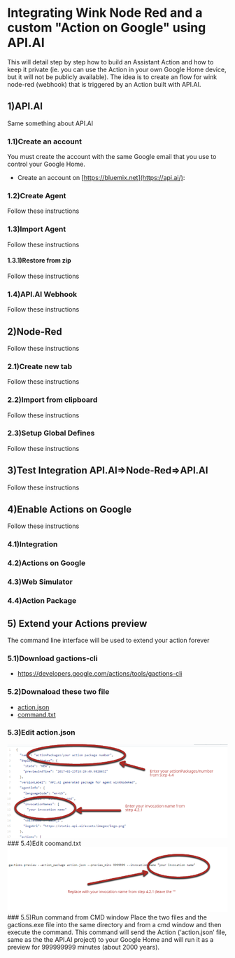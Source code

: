 # Integrating Wink Node Red and a custom "Action on Google" using API.AI
This will detail step by step how to build an Assistant Action and how to keep it private (ie. you can use the Action in your own Google Home device, but it will not be publicly available).
The idea is to create an flow for wink node-red (webhook) that is triggered by an Action built with API.AI.
## 1)API.AI
Same something about API.AI
### 1.1)Create an account
You must create the account with the same Google email that you use to control your Google Home.
* Create an account on [https://bluemix.net](https://api.ai/):

### 1.2)Create Agent
Follow these instructions
### 1.3)Import Agent
Follow these instructions
#### 1.3.1)Restore from zip
Follow these instructions
### 1.4)API.AI Webhook
Follow these instructions
## 2)Node-Red
Follow these instructions
### 2.1)Create new tab
Follow these instructions
### 2.2)Import from clipboard
Follow these instructions
### 2.3)Setup Global Defines
Follow these instructions
## 3)Test Integration API.AI=>Node-Red=>API.AI
Follow these instructions
## 4)Enable Actions on Google
Follow these instructions
### 4.1)Integration
### 4.2)Actions on Google
### 4.3)Web Simulator
### 4.4)Action Package
## 5) Extend your Actions preview
The command line interface will be used to extend your action forever
### 5.1)Download gactions-cli
* https://developers.google.com/actions/tools/gactions-cli

### 5.2)Downaload these two file
* [action.json](action.json)
* [command.txt](command.txt)

### 5.3)Edit action.json
<img src='/images/editAction.png'/>
### 5.4)Edit coomand.txt
<img src='/images/editCommand.png'/>
### 5.5)Run command from CMD window
Place the two files and the gactions.exe file into the same directory and from a cmd window and then execute the command.
This command will send the Action (‘action.json’ file, same as the the API.AI project) to your Google Home and will run it as a preview for 999999999 minutes (about 2000 years).



